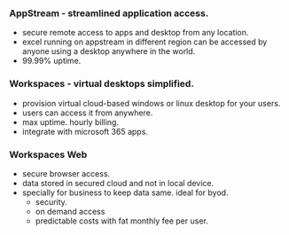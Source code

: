 ### AppStream - streamlined application access.
- secure remote access to apps and desktop from any location. 
- excel running on appstream in different region can be accessed by anyone using a desktop anywhere in the world.
- 99.99% uptime. 

### Workspaces - virtual desktops simplified.
- provision virtual cloud-based windows or linux desktop for your users.
- users can access it from anywhere.
- max uptime. hourly billing.
- integrate with microsoft 365 apps.

### Workspaces Web
- secure browser access.
- data stored in secured cloud and not in local device.
- specially for business to keep data same. ideal for byod.
	- security.
	- on demand access
	- predictable costs with fat monthly fee per user.